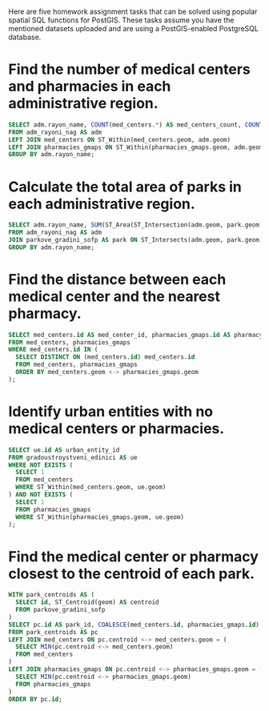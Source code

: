 Here are five homework assignment tasks that can be solved using popular spatial SQL functions for PostGIS. These tasks assume you have the mentioned datasets uploaded and are using a PostGIS-enabled PostgreSQL database.

# Find the number of medical centers and pharmacies in each administrative region.

```sql
SELECT adm.rayon_name, COUNT(med_centers.*) AS med_centers_count, COUNT(pharmacies_gmaps.*) AS pharmacies_count
FROM adm_rayoni_nag AS adm
LEFT JOIN med_centers ON ST_Within(med_centers.geom, adm.geom)
LEFT JOIN pharmacies_gmaps ON ST_Within(pharmacies_gmaps.geom, adm.geom)
GROUP BY adm.rayon_name;
```

# Calculate the total area of parks in each administrative region.

```sql
SELECT adm.rayon_name, SUM(ST_Area(ST_Intersection(adm.geom, park.geom))) AS total_park_area
FROM adm_rayoni_nag AS adm
JOIN parkove_gradini_sofp AS park ON ST_Intersects(adm.geom, park.geom)
GROUP BY adm.rayon_name;
```
# Find the distance between each medical center and the nearest pharmacy.

```sql
SELECT med_centers.id AS med_center_id, pharmacies_gmaps.id AS pharmacy_id, ST_Distance(med_centers.geom, pharmacies_gmaps.geom) AS distance
FROM med_centers, pharmacies_gmaps
WHERE med_centers.id IN (
  SELECT DISTINCT ON (med_centers.id) med_centers.id
  FROM med_centers, pharmacies_gmaps
  ORDER BY med_centers.geom <-> pharmacies_gmaps.geom
);
```

# Identify urban entities with no medical centers or pharmacies.

```sql
SELECT ue.id AS urban_entity_id
FROM gradoustroystveni_edinici AS ue
WHERE NOT EXISTS (
  SELECT 1
  FROM med_centers
  WHERE ST_Within(med_centers.geom, ue.geom)
) AND NOT EXISTS (
  SELECT 1
  FROM pharmacies_gmaps
  WHERE ST_Within(pharmacies_gmaps.geom, ue.geom)
);
```

# Find the medical center or pharmacy closest to the centroid of each park.

```sql
WITH park_centroids AS (
  SELECT id, ST_Centroid(geom) AS centroid
  FROM parkove_gradini_sofp
)
SELECT pc.id AS park_id, COALESCE(med_centers.id, pharmacies_gmaps.id) AS facility_id, ST_Distance(pc.centroid, COALESCE(med_centers.geom, pharmacies_gmaps.geom)) AS distance
FROM park_centroids AS pc
LEFT JOIN med_centers ON pc.centroid <-> med_centers.geom = (
  SELECT MIN(pc.centroid <-> med_centers.geom)
  FROM med_centers
)
LEFT JOIN pharmacies_gmaps ON pc.centroid <-> pharmacies_gmaps.geom = (
  SELECT MIN(pc.centroid <-> pharmacies_gmaps.geom)
  FROM pharmacies_gmaps
)
ORDER BY pc.id;
```